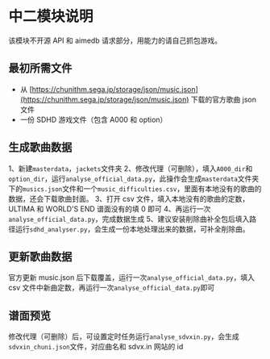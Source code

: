 # 中二模块说明

该模块不开源 API 和 aimedb 请求部分，用能力的请自己抓包游戏。

## 最初所需文件

- 从 [https://chunithm.sega.jp/storage/json/music.json](https://chunithm.sega.jp/storage/json/music.json) 下载的官方歌曲 json 文件
- 一份 SDHD 游戏文件（包含 A000 和 option）

## 生成歌曲数据
1、新建`masterdata`，`jackets`文件夹
2、修改代理（可删除），填入`A000_dir`和`option_dir`，运行`analyse_official_data.py`，此操作会生成`masterdata`文件夹下的`musics.json`文件和一个`music_difficulties.csv`，里面有本地没有的歌曲的数据，还会下载歌曲封面。
3、打开 csv 文件，填入本地没有的歌曲的定数，ULTIMA 和 WORLD'S END 谱面没有的填 0 即可
4、再运行一次`analyse_official_data.py`，完成数据生成
5、建议安装削除曲补全包后填入路径运行`sdhd_analyser.py`，会生成一份本地处理出来的数据，可补全削除曲。

## 更新歌曲数据

官方更新 music.json 后下载覆盖，运行一次`analyse_official_data.py`，填入 csv 文件中新曲定数，再运行一次`analyse_official_data.py`即可

## 谱面预览

修改代理（可删除）后，可设置定时任务运行`analyse_sdvxin.py`，会生成`sdvxin_chuni.json`文件，对应曲名和 sdvx.in 网站的 id